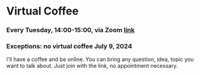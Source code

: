 # Virtual Coffee
### Every Tuesday, 14:00-15:00, via Zoom <a href='https://univienna.zoom.us/j/93796507934?pwd=VFg5dW9JbStPUml6WFVtOWJXV3phQT09'>link</a><br>
### Exceptions: no virtual coffee July 9, 2024
I'll have a coffee and be online. You can bring any question, idea, topic you want to talk about. Just join with the link, no appointment necessary.
